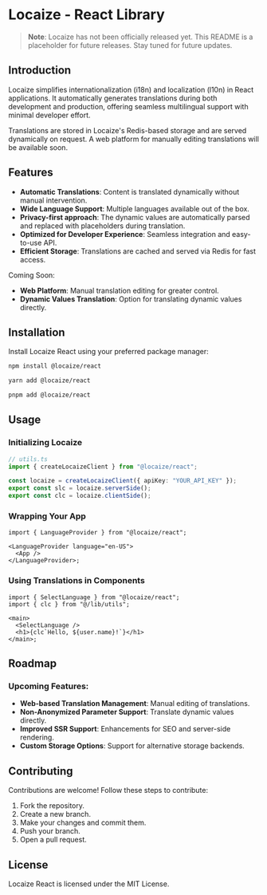 # Locaize - React Library

> **Note**: Locaize has not been officially released yet. This README is a placeholder for future releases. Stay tuned for future updates.

## Introduction

Locaize simplifies internationalization (i18n) and localization (l10n) in React applications. It automatically generates translations during both development and production, offering seamless multilingual support with minimal developer effort.

Translations are stored in Locaize's Redis-based storage and are served dynamically on request. A web platform for manually editing translations will be available soon.

## Features

- **Automatic Translations**: Content is translated dynamically without manual intervention.
- **Wide Language Support**: Multiple languages available out of the box.
- **Privacy-first approach**: The dynamic values are automatically parsed and replaced with placeholders during translation.
- **Optimized for Developer Experience**: Seamless integration and easy-to-use API.
- **Efficient Storage**: Translations are cached and served via Redis for fast access.

Coming Soon:

- **Web Platform**: Manual translation editing for greater control.
- **Dynamic Values Translation**: Option for translating dynamic values directly.

## Installation

Install Locaize React using your preferred package manager:

```bash
npm install @locaize/react
```

```bash
yarn add @locaize/react
```

```bash
pnpm add @locaize/react
```

## Usage

### Initializing Locaize

```typescript
// utils.ts
import { createLocaizeClient } from "@locaize/react";

const locaize = createLocaizeClient({ apiKey: "YOUR_API_KEY" });
export const slc = locaize.serverSide();
export const clc = locaize.clientSide();
```

### Wrapping Your App

```tsx
import { LanguageProvider } from "@locaize/react";

<LanguageProvider language="en-US">
  <App />
</LanguageProvider>;
```

### Using Translations in Components

```tsx
import { SelectLanguage } from "@locaize/react";
import { clc } from "@/lib/utils";

<main>
  <SelectLanguage />
  <h1>{clc`Hello, ${user.name}!`}</h1>
</main>;
```

## Roadmap

### Upcoming Features:

- **Web-based Translation Management**: Manual editing of translations.
- **Non-Anonymized Parameter Support**: Translate dynamic values directly.
- **Improved SSR Support**: Enhancements for SEO and server-side rendering.
- **Custom Storage Options**: Support for alternative storage backends.

## Contributing

Contributions are welcome! Follow these steps to contribute:

1. Fork the repository.
2. Create a new branch.
3. Make your changes and commit them.
4. Push your branch.
5. Open a pull request.

## License

Locaize React is licensed under the MIT License.

